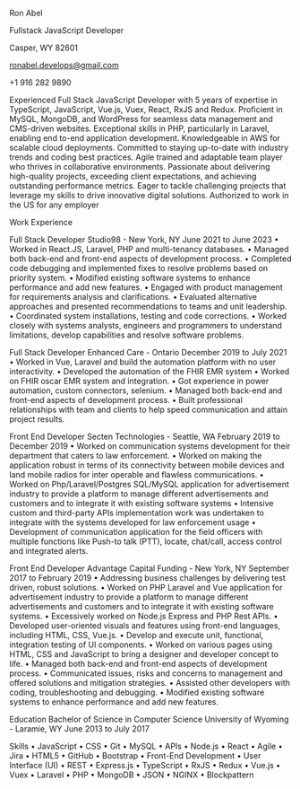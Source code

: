 Ron Abel 

Fullstack JavaScript Developer
 
Casper, WY 82601 

ronabel.develops@gmail.com 

+1 916 282 9890 

Experienced Full Stack JavaScript Developer with 5 years of expertise in TypeScript, JavaScript, Vue.js, Vuex, React, RxJS and Redux. Proficient in MySQL, MongoDB, and WordPress for seamless data management and CMS-driven websites. Exceptional skills in PHP, particularly in Laravel, enabling end to-end application development. Knowledgeable in AWS for scalable cloud deployments. Committed to staying up-to-date with industry trends and coding best practices. Agile trained and adaptable team player who thrives in collaborative environments. Passionate about delivering high-quality projects, exceeding client expectations, and achieving outstanding performance metrics. Eager to tackle challenging projects that leverage my skills to drive innovative digital solutions. 
Authorized to work in the US for any employer 

Work Experience 


Full Stack Developer 
Studio98 - New York, NY 
June 2021 to June 2023 
• Worked in React.JS, Laravel, PHP and multi-tenancy databases. 
• Managed both back-end and front-end aspects of development process. 
• Completed code debugging and implemented fixes to resolve problems based on priority system. • Modified existing software systems to enhance performance and add new features. • Engaged with product management for requirements analysis and clarifications. • Evaluated alternative approaches and presented recommendations to teams and unit leadership. • Coordinated system installations, testing and code corrections. 
• Worked closely with systems analysts, engineers and programmers to understand limitations, develop capabilities and resolve software problems. 


Full Stack Developer 
Enhanced Care - Ontario 
December 2019 to July 2021 
• Worked in Vue, Laravel and build the automation platform with no user interactivity. • Developed the automation of the FHIR EMR system 
• Worked on FHIR oscar EMR system and integration. 
• Got experience in power automation, custom connectors, selenium. 
• Managed both back-end and front-end aspects of development process. 
• Built professional relationships with team and clients to help speed communication and attain project results. 


Front End Developer 
Secten Technologies - Seattle, WA 
February 2019 to December 2019
• Worked on communication systems development for their department that caters to law enforcement. • Worked on making the application robust in terms of its connectivity between mobile devices and land mobile radios for inter operable and flawless communications. 
• Worked on Php/Laravel/Postgres SQL/MySQL application for advertisement industry to provide a platform to manage different advertisements and customers and to integrate it with existing software systems 
• Intensive custom and third-party APIs implementation work was undertaken to integrate with the systems developed for law enforcement usage 
• Development of communication application for the field officers with multiple functions like Push-to talk (PTT), locate, chat/call, access control and integrated alerts. 


Front End Developer 
Advantage Capital Funding - New York, NY 
September 2017 to February 2019 
• Addressing business challenges by delivering test driven, robust solutions. 
• Worked on PHP Laravel and Vue application for advertisement industry to provide a platform to manage different advertisements and customers and to integrate it with existing software systems. • Excessively worked on Node.js Express and PHP Rest APIs. 
• Developed user-oriented visuals and features using front-end languages, including HTML, CSS, Vue.js. • Develop and execute unit, functional, integration testing of UI components. 
• Worked on various pages using HTML, CSS and JavaScript to bring a designer and developer concept to life. 
• Managed both back-end and front-end aspects of development process. 
• Communicated issues, risks and concerns to management and offered solutions and mitigation strategies. 
• Assisted other developers with coding, troubleshooting and debugging. 
• Modified existing software systems to enhance performance and add new features. 


Education 
Bachelor of Science in Computer Science 
University of Wyoming - Laramie, WY 
June 2013 to July 2017 


Skills 
• JavaScript 
• CSS 
• Git 
• MySQL 
• APIs 
• Node.js 
• React 
• Agile 
• Jira
• HTML5 
• GitHub 
• Bootstrap 
• Front-End Development • User Interface (UI) • REST 
• Express.js 
• TypeScript 
• RxJS 
• Redux 
• Vue.js 
• Vuex 
• Laravel 
• PHP 
• MongoDB 
• JSON 
• NGINX 
• Blockpattern
